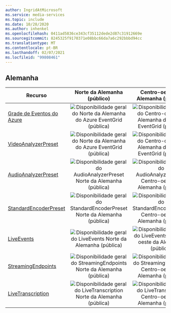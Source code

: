 ```yaml
---
author: IngridAtMicrosoft
ms.service: media-services
ms.topic: include
ms.date: 10/28/2020
ms.author: inhenkel
ms.openlocfilehash: 0411ad5836ce343cf35112dede2d87c31912669e
ms.sourcegitcommit: 8245325f9170371e08bbc66da7a6c292bbbd94cc
ms.translationtype: MT
ms.contentlocale: pt-BR
ms.lasthandoff: 02/07/2021
ms.locfileid: "99808461"
---
```

<!--Feature availability in region-->
## <a name="germany"></a>Alemanha

| Recurso | Norte da Alemanha (público) | Centro-oeste da Alemanha (público) |
| --- | :---: | :---: |
| [Grade de Eventos do Azure](../reacting-to-media-services-events.md) |![Disponibilidade geral do Norte da Alemanha do Azure EventGrid (pública)](../media/azure-clouds-regions/ga.svg) |![Disponibilidade geral do Centro-oeste da Alemanha do Azure EventGrid (pública)](../media/azure-clouds-regions/ga.svg) |
| [VideoAnalyzerPreset](../analyzing-video-audio-files-concept.md) |![Disponibilidade geral do Norte da Alemanha do Azure EventGrid (pública)](../media/azure-clouds-regions/ga.svg) | ![Disponibilidade geral do Centro-oeste da Alemanha do Azure EventGrid (pública)](../media/azure-clouds-regions/ga.svg) |
| [AudioAnalyzerPreset](../analyzing-video-audio-files-concept.md) |![Disponibilidade geral do AudioAnalyzerPreset Norte da Alemanha (pública)](../media/azure-clouds-regions/ga.svg) |![Disponibilidade geral do AudioAnalyzerPreset Centro-oeste da Alemanha (pública)](../media/azure-clouds-regions/ga.svg) |
| [StandardEncoderPreset](../encoding-concept.md) | ![Disponibilidade geral do StandardEncoderPreset Norte da Alemanha (pública)](../media/azure-clouds-regions/ga.svg) |![Disponibilidade geral do StandardEncoderPreset Centro-oeste da Alemanha (pública)](../media/azure-clouds-regions/ga.svg) |
| [LiveEvents](../live-streaming-overview.md) | ![Disponibilidade geral do LiveEvents Norte da Alemanha (pública)](../media/azure-clouds-regions/ga.svg) |![Disponibilidade geral do LiveEvents Centro-oeste da Alemanha (pública)](../media/azure-clouds-regions/ga.svg) |
| [StreamingEndpoints](../streaming-endpoint-concept.md) | ![Disponibilidade geral do StreamingEndpoints Norte da Alemanha (pública)](../media/azure-clouds-regions/ga.svg) |![Disponibilidade geral do StreamingEndpoints Centro-oeste da Alemanha (pública)](../media/azure-clouds-regions/ga.svg) |
| [LiveTranscription](../live-transcription.md) |![Disponibilidade geral do LiveTranscription Norte da Alemanha (pública)](../media/azure-clouds-regions/ga.svg) |![Disponibilidade geral do LiveTranscription Centro-oeste da Alemanha (pública)](../media/azure-clouds-regions/ga.svg) |
